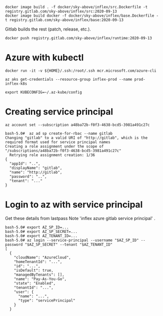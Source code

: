 ```
docker image build . -f docker/sky-above/inflex/src.Dockerfile -t registry.gitlab.com/sky-above/inflex/src:2020-09-13
docker image build docker -f docker/sky-above/inflex/base.Dockerfile -t registry.gitlab.com/sky-above/inflex/base:2020-09-13
```

Gitlab builds the rest (patch, release, etc.).

```
docker push registry.gitlab.com/sky-above/inflex/runtime:2020-09-13
```

# Azure with kubectl

    docker run -it -v ${HOME}/.ssh:/root/.ssh mcr.microsoft.com/azure-cli

    az aks get-credentials --resource-group inflex-prod --name prod-inflex-k8s

    export KUBECONFIG=~/.az-kube/config

# Creating service principal

    az account set --subscription a48ba72b-f0f3-4638-bcd5-3981a491c27c

    bash-5.0#  az ad sp create-for-rbac --name gitlab
    Changing "gitlab" to a valid URI of "http://gitlab", which is the required format used for service principal names
    Creating a role assignment under the scope of "/subscriptions/a48ba72b-f0f3-4638-bcd5-3981a491c27c"
      Retrying role assignment creation: 1/36
    {
      "appId": "..",
      "displayName": "gitlab",
      "name": "http://gitlab",
      "password": "..",
      "tenant": "..."
    }

# Login to az with service principal

Get these details from lastpass Note 'inflex azure gitlab service principal' .

    bash-5.0# export AZ_SP_ID=...
    bash-5.0# export AZ_SP_SECRET=...
    bash-5.0# export AZ_TENANT_ID=...
    bash-5.0# az login --service-principal --username "$AZ_SP_ID" --password "$AZ_SP_SECRET" --tenant "$AZ_TENANT_ID"
    [
      {
        "cloudName": "AzureCloud",
        "homeTenantId": "...",
        "id": "...",
        "isDefault": true,
        "managedByTenants": [],
        "name": "Pay-As-You-Go",
        "state": "Enabled",
        "tenantId": "...",
        "user": {
          "name": "...",
          "type": "servicePrincipal"
        }
      }
